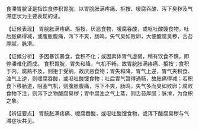 食滞胃脘证是指饮食停积胃脘，以胃脘胀满疼痛、拒按、嗳腐吞酸、泻下臭秽及气滞症状为主要表现的证。

【证候表现】
胃脘胀满疼痛、拒按，厌恶食物，嗳腐吞酸，或呕吐酸馊食物，吐后胀痛得减，或腹胀腹痛，泻下不爽，肠鸣，矢气臭如败卵，大便酸腐臭秽，舌苔厚腻，脉滑。

【证候分析】
多因暴饮暴食，食积不化；或因素体胃气虚弱，稍有饮食不慎，即停滞难化而成。
食积胃脘，胃失和降，气机不畅，故胃脘胀满疼痛、拒按；食积于内，腐熟不及，则拒于受纳，故厌恶食物；胃失和降，胃气上逆，胃气夹积食、浊气上逆，则嗳腐吞酸，或呕吐酸馊食物；吐后胃气暂得通畅，故胀痛得减；若积食下移肠道，阻塞气机，则腹胀腹痛，泻下不爽，肠鸣，矢气多而臭如败卵；腐败食物下注，则泻下之物酸腐臭秽；胃中腐浊之气上蒸，则舌苔厚腻；脉滑，为食积之象。

【辨证要点】
胃脘胀满疼痛、嗳腐吞酸，或呕吐酸馊食物，或泻下酸腐臭秽与气滞症状共见。